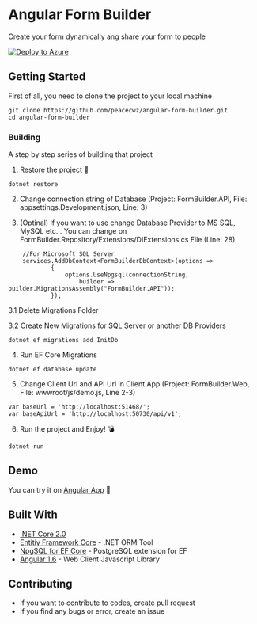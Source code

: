 # Angular Form Builder

Create your form dynamically ang share your form to people

[![Deploy to Azure](http://azuredeploy.net/deploybutton.png)](https://azuredeploy.net/?repository=https://github.com/peacecwz/angular-form-builder)


## Getting Started

First of all, you need to clone the project to your local machine

```
git clone https://github.com/peacecwz/angular-form-builder.git
cd angular-form-builder
```

### Building

A step by step series of building that project

1. Restore the project :hammer:

```
dotnet restore
```

2. Change connection string of Database (Project: FormBuilder.API, File: appsettings.Development.json, Line: 3)

3. (Optinal) If you want to use change Database Provider to MS SQL, MySQL etc... You can change on FormBuilder.Repository/Extensions/DIExtensions.cs File (Line: 28)

```
    //For Microsoft SQL Server
    services.AddDbContext<FormBuilderDbContext>(options =>
            {
                options.UseNpgsql(connectionString,
                    builder => builder.MigrationsAssembly("FormBuilder.API"));
            });
```

3.1 Delete Migrations Folder

3.2 Create New Migrations for SQL Server or another DB Providers
```
dotnet ef migrations add InitDb
```

4. Run EF Core Migrations

```
dotnet ef database update
```

5. Change Client Url and API Url in Client App (Project: FormBuilder.Web, File: wwwroot/js/demo.js, Line 2-3)
```
var baseUrl = 'http://localhost:51468/';
var baseApiUrl = 'http://localhost:50730/api/v1';
```

6. Run the project and Enjoy! :bomb:

```
dotnet run
```
## Demo

You can try it on [Angular App](https://angular-form-builder.azurewebsites.net/#!/create) :gun:


## Built With

* [.NET Core 2.0](https://www.microsoft.com/net/) 
* [Entitiy Framework Core](https://docs.microsoft.com/en-us/ef/core/) - .NET ORM Tool
* [NpgSQL for EF Core](http://www.npgsql.org/efcore/) - PostgreSQL extension for EF 
* [Angular 1.6](https://angularjs.org/) - Web Client Javascript Library

## Contributing

* If you want to contribute to codes, create pull request
* If you find any bugs or error, create an issue

